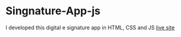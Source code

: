 # Singnature-App-js
I developed this digital e signature app in HTML, CSS and JS
[live site](https://saifullah72437.github.io/Singnature-App-js/)

